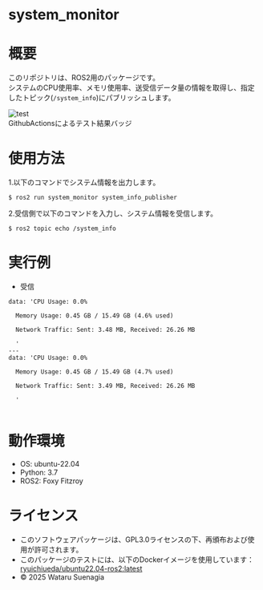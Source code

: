 # system_monitor

# 概要
このリポジトリは、ROS2用のパッケージです。  
システムのCPU使用率、メモリ使用率、送受信データ量の情報を取得し、指定したトピック(`/system_info`)にパブリッシュします。  

![test](https://github.com/Wataru0619/system_monitor/actions/workflows/test.yml/badge.svg)  
GithubActionsによるテスト結果バッジ

# 使用方法
1.以下のコマンドでシステム情報を出力します。　　
``` 
$ ros2 run system_monitor system_info_publisher  
``` 
2.受信側で以下のコマンドを入力し、システム情報を受信します。
```
$ ros2 topic echo /system_info
```
# 実行例
- 受信
```
data: 'CPU Usage: 0.0%

  Memory Usage: 0.45 GB / 15.49 GB (4.6% used)

  Network Traffic: Sent: 3.48 MB, Received: 26.26 MB

  '
---
data: 'CPU Usage: 0.0%

  Memory Usage: 0.45 GB / 15.49 GB (4.7% used)

  Network Traffic: Sent: 3.49 MB, Received: 26.26 MB

  '
  
```
# 動作環境
- OS: ubuntu-22.04  
- Python: 3.7  
- ROS2: Foxy Fitzroy  

# ライセンス
- このソフトウェアパッケージは、GPL3.0ライセンスの下、再頒布および使用が許可されます。
- このパッケージのテストには、以下のDockerイメージを使用しています：
  [ryuichiueda/ubuntu22.04-ros2:latest](https://hub.docker.com/r/ryuichiueda/ubuntu22.04-ros2)
- © 2025 Wataru Suenagia

